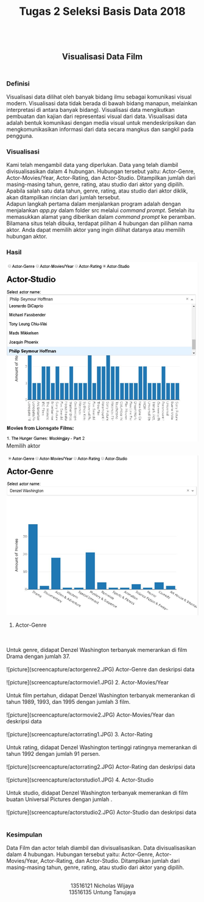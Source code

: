 <h1 align="center">
  <br>
  Tugas 2 Seleksi Basis Data 2018
  <br>
  <br>
</h1>

<h2 align="center">
  <br>
  Visualisasi Data Film
  <br>
  <br>
</h2>


### Definisi
Visualisasi data dilihat oleh banyak bidang ilmu sebagai komunikasi visual modern. Visualisasi data tidak berada di bawah bidang manapun, melainkan interpretasi di antara banyak bidang). Visualisasi data mengikutkan pembuatan dan kajian dari representasi visual dari data. Visualisasi data adalah bentuk komunikasi dengan media visual untuk mendeskripsikan dan mengkomunikasikan informasi dari data secara mangkus dan sangkil pada pengguna.

### Visualisasi
Kami telah mengambil data yang diperlukan. Data yang telah diambil divisualisasikan dalam 4 hubungan. Hubungan tersebut yaitu: Actor-Genre, Actor-Movies/Year, Actor-Rating, dan Actor-Studio. Ditampilkan jumlah dari masing-masing tahun, genre, rating, atau studio dari aktor yang dipilih. Apabila salah satu data tahun, genre, rating, atau studio dari aktor diklik, akan ditampilkan rincian dari jumlah tersebut. 
<br>
Adapun langkah pertama dalam menjalankan program adalah dengan menjalankan *app.py* dalam folder src melalui *command prompt*.  Setelah itu memasukkan alamat yang diberikan dalam *command prompt* ke peramban. Bilamana situs telah dibuka, terdapat pilihan 4 hubungan dan pilihan nama aktor. Anda dapat memilih aktor yang ingin dilihat datanya atau memilih hubungan aktor.

### Hasil
![picture](screencapture/actor.JPG)
Memilih aktor
<br>
<br>
![picture](screencapture/actorgenre1.JPG)
1. Actor-Genre
<br>
<br>
Untuk genre, didapat Denzel Washington terbanyak memerankan di film Drama dengan jumlah 37.
<br>
<br>
![picture](screencapture/actorgenre2.JPG)
Actor-Genre dan deskripsi data 
<br>
<br>
![picture](screencapture/actormovie1.JPG)
2. Actor-Movies/Year
<br>
<br>
Untuk film pertahun, didapat Denzel Washington terbanyak memerankan di tahun 1989, 1993, dan 1995 dengan jumlah 3 film.
<br>
<br>
![picture](screencapture/actormovie2.JPG)
Actor-Movies/Year dan deskripsi data 
<br>
<br>
![picture](screencapture/actorrating1.JPG)
3. Actor-Rating
<br>
<br>
Untuk rating, didapat Denzel Washington tertinggi ratingnya memerankan di tahun 1992 dengan jumlah 91 persen.
<br>
<br>
![picture](screencapture/actorrating2.JPG)
Actor-Rating dan deskripsi data 
<br>
<br>
![picture](screencapture/actorstudio1.JPG)
4. Actor-Studio
<br>
<br>
Untuk studio, didapat Denzel Washington terbanyak memerankan di film buatan Universal Pictures dengan jumlah .
<br>
<br>
![picture](screencapture/actorstudio2.JPG)
Actor-Studio dan deskripsi data 
<br>
<br>

### Kesimpulan
Data Film dan actor telah diambil dan divisualisasikan. Data divisualisasikan dalam 4 hubungan. Hubungan tersebut yaitu: Actor-Genre, Actor-Movies/Year, Actor-Rating, dan Actor-Studio. Ditampilkan jumlah dari masing-masing tahun, genre, rating, atau studio dari aktor yang dipilih. 

<p align="center">
  <br>
  13516121 Nicholas Wijaya
  <br>
  13516135 Untung Tanujaya
  <br>
  <br>
</p>